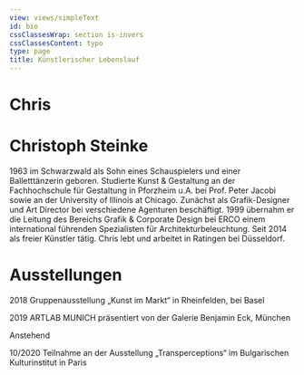 ```yaml
---
view: views/simpleText
id: bio
cssClassesWrap: section is-invers
cssClassesContent: typo
type: page
title: Künstlerischer Lebenslauf
---
```

# Chris  

# Christoph Steinke

1963 im Schwarzwald als Sohn eines Schauspielers und einer Balletttänzerin geboren. Studierte Kunst & Gestaltung an der Fachhochschule für Gestaltung in Pforzheim u.A. bei Prof. Peter Jacobi sowie an der University of Illinois at Chicago. Zunächst als Grafik-Designer und Art Director bei verschiedene Agenturen beschäftigt. 1999 übernahm er die Leitung des Bereichs Grafik & Corporate Design bei ERCO einem international führenden Spezialisten für Architekturbeleuchtung.  Seit 2014 als freier Künstler tätig. Chris lebt und arbeitet in Ratingen bei Düsseldorf.

# Ausstellungen

2018   Gruppenausstellung „Kunst im Markt“ in Rheinfelden, bei Basel

2019   ARTLAB MUNICH präsentiert von der Galerie Benjamin Eck, München

Anstehend

10/2020  Teilnahme an der Ausstellung „Transperceptions“ im Bulgarischen Kulturinstitut in Paris
